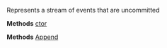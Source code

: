 Represents a stream of events that are uncommitted

**Methods**
[ctor](Bifrost.Events.UncommittedEventStream.ctor)


**Methods**
[Append](Bifrost.Events.UncommittedEventStream.Append)
